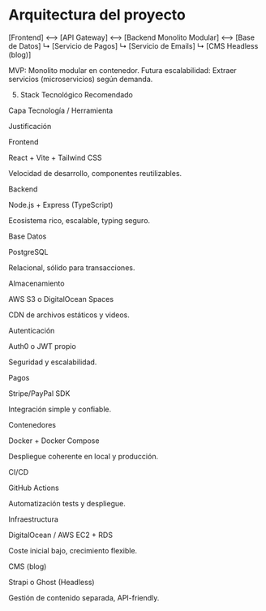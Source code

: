 
# Arquitectura del proyecto

[Frontend] <--> [API Gateway] <--> [Backend Monolito Modular] <--> [Base de Datos]
                                   ↳ [Servicio de Pagos]
                                   ↳ [Servicio de Emails]
                                   ↳ [CMS Headless (blog)]


MVP: Monolito modular en contenedor.
Futura escalabilidad: Extraer servicios (microservicios) según demanda.

5. Stack Tecnológico Recomendado

Capa    Tecnología / Herramienta

Justificación

Frontend

React + Vite + Tailwind CSS

Velocidad de desarrollo, componentes reutilizables.

Backend

Node.js + Express (TypeScript)

Ecosistema rico, escalable, typing seguro.

Base Datos

PostgreSQL

Relacional, sólido para transacciones.

Almacenamiento

AWS S3 o DigitalOcean Spaces

CDN de archivos estáticos y videos.

Autenticación

Auth0 o JWT propio

Seguridad y escalabilidad.

Pagos

Stripe/PayPal SDK

Integración simple y confiable.

Contenedores

Docker + Docker Compose

Despliegue coherente en local y producción.

CI/CD

GitHub Actions

Automatización tests y despliegue.

Infraestructura

DigitalOcean / AWS EC2 + RDS

Coste inicial bajo, crecimiento flexible.

CMS (blog)

Strapi o Ghost (Headless)

Gestión de contenido separada, API-friendly.